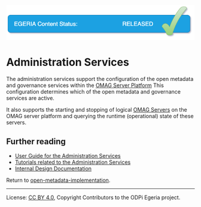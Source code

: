 <!-- SPDX-License-Identifier: CC-BY-4.0 -->
<!-- Copyright Contributors to the ODPi Egeria project. -->
 
![Released](../../open-metadata-publication/website/images/egeria-content-status-released.png#pagewidth)

# Administration Services

The administration services support the configuration of the open metadata and governance services
within the [OMAG Server Platform](docs/concepts/omag-server-platform.md)
This configuration determines which of the open metadata and governance services are active.

It also supports the starting and stopping of logical [OMAG Servers](docs/concepts/logical-omag-server.md)
on the OMAG server platform and querying the runtime (operational) state of these servers.

## Further reading

* [User Guide for the Administration Services](docs/user)
* [Tutorials related to the Administration Services](../../open-metadata-resources/open-metadata-tutorials/omag-server-tutorial)
* [Internal Design Documentation](docs/design)

Return to [open-metadata-implementation](..).

----
License: [CC BY 4.0](https://creativecommons.org/licenses/by/4.0/),
Copyright Contributors to the ODPi Egeria project.